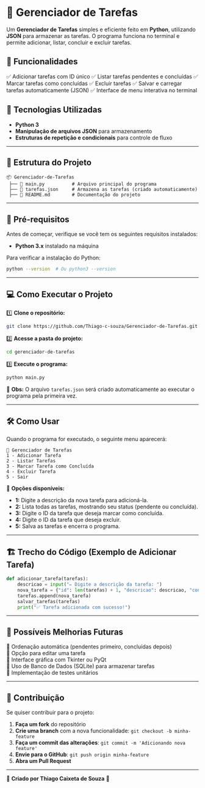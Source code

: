# 📝 Gerenciador de Tarefas

Um **Gerenciador de Tarefas** simples e eficiente feito em **Python**, utilizando **JSON** para armazenar as tarefas. O programa funciona no terminal e permite adicionar, listar, concluir e excluir tarefas.

## 🚀 Funcionalidades
✅ Adicionar tarefas com ID único
✅ Listar tarefas pendentes e concluídas
✅ Marcar tarefas como concluídas
✅ Excluir tarefas
✅ Salvar e carregar tarefas automaticamente (JSON)
✅ Interface de menu interativa no terminal

## 📌 Tecnologias Utilizadas
- **Python 3**
- **Manipulação de arquivos JSON** para armazenamento
- **Estruturas de repetição e condicionais** para controle de fluxo

---

## 📂 Estrutura do Projeto
```
📦 Gerenciador-de-Tarefas
 ├── 📜 main.py          # Arquivo principal do programa
 ├── 📜 tarefas.json     # Armazena as tarefas (criado automaticamente)
 ├── 📜 README.md        # Documentação do projeto
```

---

## 🔧 **Pré-requisitos**
Antes de começar, verifique se você tem os seguintes requisitos instalados:

- **Python 3.x** instalado na máquina

Para verificar a instalação do Python:
```sh
python --version  # Ou python3 --version
```

---

## 💻 **Como Executar o Projeto**

1️⃣ **Clone o repositório:**
```sh
git clone https://github.com/Thiago-c-souza/Gerenciador-de-Tarefas.git
```

2️⃣ **Acesse a pasta do projeto:**
```sh
cd gerenciador-de-tarefas
```

3️⃣ **Execute o programa:**
```sh
python main.py
```

📌 **Obs:** O arquivo `tarefas.json` será criado automaticamente ao executar o programa pela primeira vez.

---

## 🛠 **Como Usar**
Quando o programa for executado, o seguinte menu aparecerá:
```
📌 Gerenciador de Tarefas
1 - Adicionar Tarefa
2 - Listar Tarefas
3 - Marcar Tarefa como Concluída
4 - Excluir Tarefa
5 - Sair
```

🔹 **Opções disponíveis:**
- **1:** Digite a descrição da nova tarefa para adicioná-la.
- **2:** Lista todas as tarefas, mostrando seu status (pendente ou concluída).
- **3:** Digite o ID da tarefa que deseja marcar como concluída.
- **4:** Digite o ID da tarefa que deseja excluir.
- **5:** Salva as tarefas e encerra o programa.

---

## 🏗 **Trecho do Código (Exemplo de Adicionar Tarefa)**
```python
def adicionar_tarefa(tarefas):
    descricao = input("✏ Digite a descrição da tarefa: ")
    nova_tarefa = {"id": len(tarefas) + 1, "descricao": descricao, "concluido": False}
    tarefas.append(nova_tarefa)
    salvar_tarefas(tarefas)
    print("✅ Tarefa adicionada com sucesso!")
```

---

## 📌 **Possíveis Melhorias Futuras**
🔹 Ordenação automática (pendentes primeiro, concluídas depois)  
🔹 Opção para editar uma tarefa  
🔹 Interface gráfica com Tkinter ou PyQt  
🔹 Uso de Banco de Dados (SQLite) para armazenar tarefas  
🔹 Implementação de testes unitários  

---

## 🤝 **Contribuição**
Se quiser contribuir para o projeto:
1. **Faça um fork** do repositório
2. **Crie uma branch** com a nova funcionalidade: `git checkout -b minha-feature`
3. **Faça um commit das alterações**: `git commit -m 'Adicionando nova feature'`
4. **Envie para o GitHub**: `git push origin minha-feature`
5. **Abra um Pull Request**

---

📌 **Criado por Thiago Caixeta de Souza** 🚀

